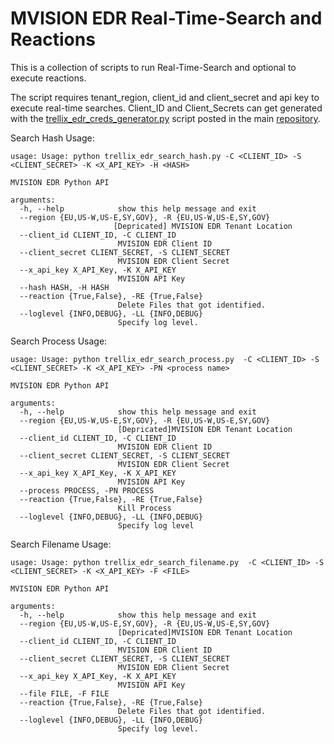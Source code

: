 # MVISION EDR Real-Time-Search and Reactions

This is a collection of scripts to run Real-Time-Search and optional to execute reactions. 

The script requires tenant_region, client_id and client_secret and api key to execute real-time searches. 
Client_ID and Client_Secrets can get generated with the [trellix_edr_creds_generator.py](https://github.trellix.com/trellix-products/EDR-Integration-Scripts/blob/develop/trellix_edr_creds_generator.py) script posted in the main [repository](https://github.trellix.com/trellix-products/EDR-Integration-Scripts).

Search Hash Usage:
```
usage: Usage: python trellix_edr_search_hash.py -C <CLIENT_ID> -S <CLIENT_SECRET> -K <X_API_KEY> -H <HASH>

MVISION EDR Python API

arguments:
  -h, --help            show this help message and exit
  --region {EU,US-W,US-E,SY,GOV}, -R {EU,US-W,US-E,SY,GOV}
                       [Depricated] MVISION EDR Tenant Location
  --client_id CLIENT_ID, -C CLIENT_ID
                        MVISION EDR Client ID
  --client_secret CLIENT_SECRET, -S CLIENT_SECRET
                        MVISION EDR Client Secret
  --x_api_key X_API_Key, -K X_API_KEY
                        MVISION API Key
  --hash HASH, -H HASH
  --reaction {True,False}, -RE {True,False}
                        Delete Files that got identified.
  --loglevel {INFO,DEBUG}, -LL {INFO,DEBUG}
                        Specify log level.

```

Search Process Usage:

```
usage: Usage: python trellix_edr_search_process.py  -C <CLIENT_ID> -S <CLIENT_SECRET> -K <X_API_KEY> -PN <process name>

MVISION EDR Python API

arguments:
  -h, --help            show this help message and exit
  --region {EU,US-W,US-E,SY,GOV}, -R {EU,US-W,US-E,SY,GOV}
                        [Depricated]MVISION EDR Tenant Location
  --client_id CLIENT_ID, -C CLIENT_ID
                        MVISION EDR Client ID
  --client_secret CLIENT_SECRET, -S CLIENT_SECRET
                        MVISION EDR Client Secret
  --x_api_key X_API_Key, -K X_API_KEY
                        MVISION API Key                        
  --process PROCESS, -PN PROCESS
  --reaction {True,False}, -RE {True,False}
                        Kill Process
  --loglevel {INFO,DEBUG}, -LL {INFO,DEBUG}
                        Specify log level

```

Search Filename Usage:

```
usage: Usage: python trellix_edr_search_filename.py  -C <CLIENT_ID> -S <CLIENT_SECRET> -K <X_API_KEY> -F <FILE>

MVISION EDR Python API

arguments:
  -h, --help            show this help message and exit
  --region {EU,US-W,US-E,SY,GOV}, -R {EU,US-W,US-E,SY,GOV}
                        [Depricated]MVISION EDR Tenant Location
  --client_id CLIENT_ID, -C CLIENT_ID
                        MVISION EDR Client ID
  --client_secret CLIENT_SECRET, -S CLIENT_SECRET
                        MVISION EDR Client Secret
  --x_api_key X_API_Key, -K X_API_KEY
                        MVISION API Key
  --file FILE, -F FILE
  --reaction {True,False}, -RE {True,False}
                        Delete Files that got identified.
  --loglevel {INFO,DEBUG}, -LL {INFO,DEBUG}
                        Specify log level.

```